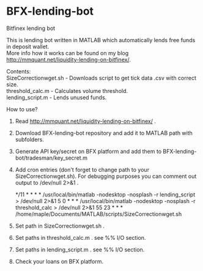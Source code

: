 # BFX-lending-bot
Bitfinex lending bot

This is lending bot written in MATLAB which automatically lends free funds in deposit wallet.  
More info how it works can be found on my blog http://mmquant.net/liquidity-lending-on-bitfinex/.  

Contents:  
SizeCorrectionwget.sh - Downloads script to get tick data .csv with correct size.  
threshold_calc.m - Calculates volume threshold.  
lending_script.m - Lends unused funds.  

How to use?  
1. Read http://mmquant.net/liquidity-lending-on-bitfinex/ .  
2. Download BFX-lending-bot repository and add it to MATLAB path with subfolders.  
3. Generate API key/secret on BFX platform and add them to BFX-lending-bot/tradesman/key_secret.m  
4. Add cron entries (don't forget to change path to your SizeCorrectionwget.sh). For debugging purposes you can comment out output to /dev/null 2>&1 .  

    */11    *       *       *       *       /usr/local/bin/matlab -nodesktop -nosplash -r lending_script > /dev/null 2>&1
    5       0       *       *       *       /usr/local/bin/matlab -nodesktop -nosplash -r threshold_calc > /dev/null 2>&1 
    55      23      *       *       *       /home/maple/Documents/MATLAB/scripts/SizeCorrectionwget.sh


5. Set path in SizeCorrectionwget.sh .  
6. Set paths in threshold_calc.m . see %% I/O section.  
7. Set paths in lending_script.m . see %% I/O section.  
8. Check your loans on BFX platform.  
